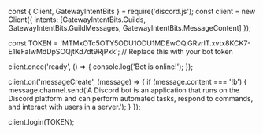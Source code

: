 const { Client, GatewayIntentBits } = require('discord.js');
const client = new Client({ intents: [GatewayIntentBits.Guilds, GatewayIntentBits.GuildMessages, GatewayIntentBits.MessageContent] });

const TOKEN = 'MTMxOTc5OTY5ODU1ODU1MDEwOQ.GRvrlT.xvtx8KCK7-E1leFaIwMdDpSOQjtKd7dt9RjPxk'; // Replace this with your bot token

client.once('ready', () => {
    console.log('Bot is online!');
});

client.on('messageCreate', (message) => {
    if (message.content === '!b') {
        message.channel.send('A Discord bot is an application that runs on the Discord platform and can perform automated tasks, respond to commands, and interact with users in a server.');
    }
});

client.login(TOKEN);
